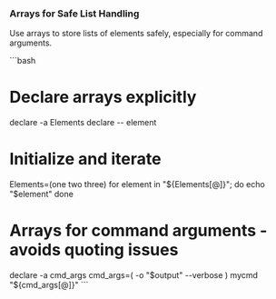 ### Arrays for Safe List Handling
Use arrays to store lists of elements safely, especially for command arguments.

\`\`\`bash
# Declare arrays explicitly
declare -a Elements
declare -- element

# Initialize and iterate
Elements=(one two three)
for element in "${Elements[@]}"; do
  echo "$element"
done

# Arrays for command arguments - avoids quoting issues
declare -a cmd_args
cmd_args=( -o "$output" --verbose )
mycmd "${cmd_args[@]}"
\`\`\`
